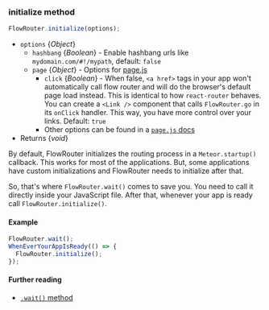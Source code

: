 ### initialize method

```js
FlowRouter.initialize(options);
```

- `options` {*Object*}
  - `hashbang` {*Boolean*} - Enable hashbang urls like `mydomain.com/#!/mypath`, default: `false`
  - `page` {*Object*} - Options for [page.js](https://github.com/visionmedia/page.js#pageoptions)
    - `click` {*Boolean*} - When false, `<a href>` tags in your app won't automatically call flow router and will do the browser's default page load instead. This is identical to how `react-router` behaves. You can create a `<Link />` component that calls `FlowRouter.go` in its `onClick` handler. This way, you have more control over your links. Default: `true`
    - Other options can be found in a [`page.js` docs](https://github.com/visionmedia/page.js#pageoptions)
- Returns {*void*}

By default, FlowRouter initializes the routing process in a `Meteor.startup()` callback. This works for most of the applications. But, some applications have custom initializations and FlowRouter needs to initialize after that.

So, that's where `FlowRouter.wait()` comes to save you. You need to call it directly inside your JavaScript file. After that, whenever your app is ready call `FlowRouter.initialize()`.

#### Example

```js
FlowRouter.wait();
WhenEverYourAppIsReady(() => {
  FlowRouter.initialize();
});
```

#### Further reading

- [`.wait()` method](https://github.com/VeliovGroup/flow-router/blob/master/docs/api/wait.md)
